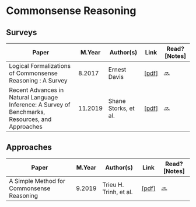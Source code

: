# Commonsense Reasoning

## Surveys
Paper | M.Year | Author(s) | Link | Read? [Notes]
--- | --- | --- | --- | ---
Logical Formalizations of Commonsense Reasoning : A Survey | 8.2017 | Ernest Davis | [[pdf]](https://www.jair.org/index.php/jair/article/view/11076/26258) | 🔜
Recent Advances in Natural Language Inference: A Survey of Benchmarks, Resources, and Approaches | 11.2019 | Shane Storks, et al. | [[pdf]](https://arxiv.org/pdf/1904.01172.pdf) | 🔜


## Approaches
Paper | M.Year | Author(s) | Link | Read? [Notes]
--- | --- | --- | --- | ---
A Simple Method for Commonsense Reasoning | 9.2019 | Trieu H. Trinh, et al. | [[pdf]](https://arxiv.org/pdf/1806.02847.pdf) | 🔜
